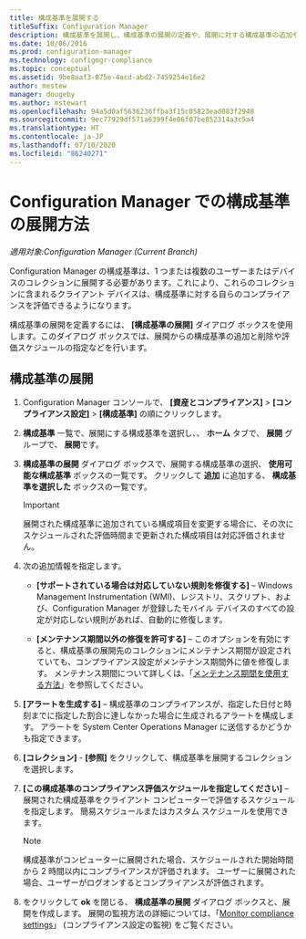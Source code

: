 ```yaml
---
title: 構成基準を展開する
titleSuffix: Configuration Manager
description: 構成基準を展開し、構成基準の展開の定義や、展開に対する構成基準の追加や削除を行います。
ms.date: 10/06/2016
ms.prod: configuration-manager
ms.technology: configmgr-compliance
ms.topic: conceptual
ms.assetid: 9be8aaf3-075e-4acd-abd2-7459254e16e2
author: mestew
manager: dougeby
ms.author: mstewart
ms.openlocfilehash: 94a5d0af5636236ffba3f15c05823ead083f2948
ms.sourcegitcommit: 9ec77929df571a6399f4e06f07be852314a3c5a4
ms.translationtype: HT
ms.contentlocale: ja-JP
ms.lasthandoff: 07/10/2020
ms.locfileid: "86240271"
---
```

# <a name="how-to-deploy-configuration-baselines-in-configuration-manager"></a>Configuration Manager での構成基準の展開方法

*適用対象:Configuration Manager (Current Branch)*

Configuration Manager の構成基準は、1 つまたは複数のユーザーまたはデバイスのコレクションに展開する必要があります。これにより、これらのコレクションに含まれるクライアント デバイスは、構成基準に対する自らのコンプライアンスを評価できるようになります。  

構成基準の展開を定義するには、 **[構成基準の展開]** ダイアログ ボックスを使用します。このダイアログ ボックスでは、展開からの構成基準の追加と削除や評価スケジュールの指定などを行います。  

## <a name="deploy-a-configuration-baseline"></a>構成基準の展開  

1.  Configuration Manager コンソールで、 **[資産とコンプライアンス]**  >  **[コンプライアンス設定]**  >  **[構成基準]** の順にクリックします。  

3.  **構成基準** 一覧で、展開にする構成基準を選択し、、 **ホーム**  タブで、 **展開** グループで、 **展開**です。  

4.  **構成基準の展開**  ダイアログ ボックスで、展開する構成基準の選択、 **使用可能な構成基準**  ボックスの一覧です。 クリックして **追加** に追加する、 **構成基準を選択した**  ボックスの一覧です。  

    > [!IMPORTANT]  
    >  展開された構成基準に追加されている構成項目を変更する場合に、その次にスケジュールされた評価時間まで更新された構成項目は対応評価されません。  

5.  次の追加情報を指定します。  

    -   **[サポートされている場合は対応していない規則を修復する]** – Windows Management Instrumentation (WMI)、レジストリ、スクリプト、および、Configuration Manager が登録したモバイル デバイスのすべての設定が対応しない規則があれば、自動的に修復します。  

    -   **[メンテナンス期間以外の修復を許可する]** – このオプションを有効にすると、構成基準の展開先のコレクションにメンテナンス期間が設定されていても、コンプライアンス設定がメンテナンス期間外に値を修復します。 メンテナンス期間について詳しくは、「[メンテナンス期間を使用する方法](../../core/clients/manage/collections/use-maintenance-windows.md)」を参照してください。  

6.  **[アラートを生成する]** – 構成基準のコンプライアンスが、指定した日付と時刻までに指定した割合に達しなかった場合に生成されるアラートを構成します。 アラートを System Center Operations Manager に送信するかどうかも指定できます。  

7.  **[コレクション]** - **[参照]** をクリックして、構成基準を展開するコレクションを選択します。  

8.  **[この構成基準のコンプライアンス評価スケジュールを指定してください]** – 展開された構成基準をクライアント コンピューターで評価するスケジュールを指定します。 簡易スケジュールまたはカスタム スケジュールを使用できます。  

    > [!NOTE]  
    >  構成基準がコンピューターに展開された場合、スケジュールされた開始時間から 2 時間以内にコンプライアンスが評価されます。 ユーザーに展開された場合、ユーザーがログオンするとコンプライアンスが評価されます。  

9. をクリックして **ok** を閉じる、 **構成基準の展開**  ダイアログ ボックスと、展開を作成します。 展開の監視方法の詳細については、「[Monitor compliance settings](monitor-compliance-settings.md)」 (コンプライアンス設定の監視) をご覧ください。  
